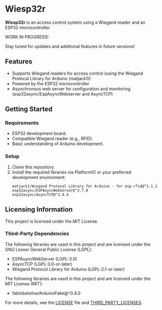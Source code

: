 # Wiesp32r

**Wiesp32r** is an access control system using a Wiegand reader and an ESP32 microcontroller.

WORK IN PROGRESS!

Stay tuned for updates and additional features in future versions!  

## Features  
- Supports Wiegand readers for access control (using the Wiegand Protocal Library for Arduino (matjack1))
- Powered by the ESP32 microcontroller
- Asynchronous web server for configuration and monitoring (esp32async/EspAsyncWebserver and AsyncTCP)

## Getting Started  
### Requirements  
- ESP32 development board.  
- Compatible Wiegand reader (e.g., RFID).  
- Basic understanding of Arduino development.  

### Setup  
1. Clone this repository.  
2. Install the required libraries via PlatformIO or your preferred development environment:
   ```plaintext
   matjack1/Wiegand Protocol Library for Arduino - for esp-rfid@^1.1.1  
   esp32async/ESPAsyncWebServer@^3.7.8  
   esp32async/AsyncTCP@^3.4.4  

## Licensing Information

This project is licensed under the MIT License.

### Third-Party Dependencies
The following libraries are used in this project and are licensed under the GNU Lesser General Public License (LGPL):
- ESPAsyncWebServer (LGPL-3.0)
- AsyncTCP (LGPL-3.0-or-later)
- Wiegand Protocol Library for Arduino (LGPL-2.1-or-later)

The following libraries are used in this project and are licensed under the MIT License (MIT):
- fabiobatsilva/ArduinoFake@^0.4.0

For more details, see the [LICENSE](./LICENSE) file and [THIRD_PARTY_LICENSES](./THIRD_PARTY_LICENSES).
